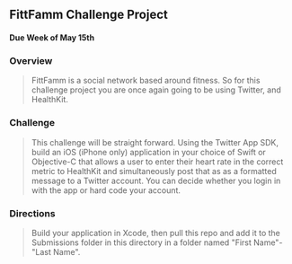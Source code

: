 ## FittFamm Challenge Project
#### Due Week of May 15th

### Overview
> FittFamm is a social network based around fitness. So for this challenge project you are once again going to be using Twitter, and HealthKit.

### Challenge
> This challenge will be straight forward. Using the Twitter App SDK, build an iOS (iPhone only) application in your choice of Swift or Objective-C that allows a user to enter their heart rate in the correct metric to HealthKit and simultaneously post that as as a formatted message to a Twitter account. You can decide whether you login in with the app or hard code your account.

### Directions
> Build your application in Xcode, then pull this repo and add it to the Submissions folder in this directory in a folder named "First Name"-"Last Name".
